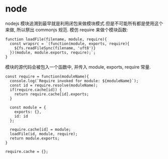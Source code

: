 # node

nodejs 模块追溯到最早就是利用闭包来做模块模式.但是不可能所有都是使用这个来做, 所以祭出 commonjs 规范.
模仿 require 来做个模块函数:
```
function loadFile(filename, module, require){
  const wrapsrc = `(function(module, exports, require){
    ${fs.readFileSync(filename, 'uft8')}
  })(module, module.exports, require);`;
}
```
模块的源代码会被包入一个函数中, 并传入 module, exports, require 常量.
```
const require = function(moduleName){
  console.log(`Require invoked for module: ${moduleName}`);
  const id = require.resolve(moduleName);
  if(require.cache[id]) {
    return require.cache[id].exports;
  }

  const module = {
    exports: {},
    id: id
  };

  require.cache[id] = module;
  loadFile(id, module, require);
  return module.exports;
}

require.cache = {};
```